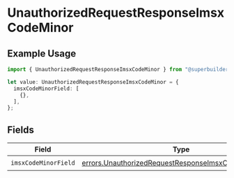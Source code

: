 # UnauthorizedRequestResponseImsxCodeMinor

## Example Usage

```typescript
import { UnauthorizedRequestResponseImsxCodeMinor } from "@superbuilders/powerpath/models/errors";

let value: UnauthorizedRequestResponseImsxCodeMinor = {
  imsxCodeMinorField: [
    {},
  ],
};
```

## Fields

| Field                                                                                                                          | Type                                                                                                                           | Required                                                                                                                       | Description                                                                                                                    |
| ------------------------------------------------------------------------------------------------------------------------------ | ------------------------------------------------------------------------------------------------------------------------------ | ------------------------------------------------------------------------------------------------------------------------------ | ------------------------------------------------------------------------------------------------------------------------------ |
| `imsxCodeMinorField`                                                                                                           | [errors.UnauthorizedRequestResponseImsxCodeMinorField](../../models/errors/unauthorizedrequestresponseimsxcodeminorfield.md)[] | :heavy_check_mark:                                                                                                             | N/A                                                                                                                            |